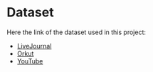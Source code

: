 # Dataset
Here the link of the dataset used in this project:
- [LiveJournal](https://snap.stanford.edu/data/soc-LiveJournal1.html)
- [Orkut](https://snap.stanford.edu/data/com-Orkut.html)
- [YouTube](https://snap.stanford.edu/data/com-Youtube.html)